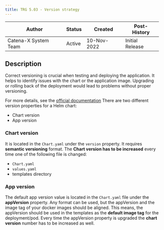 ```yaml
---
title: TRG 5.03 - Version strategy
---
```


| Author               | Status | Created     | Post-History    |
|----------------------|--------|-------------|-----------------|
| Catena-X System Team | Active | 10-Nov-2022 | Initial Release |

## Description

Correct versioning is crucial when testing and deploying the application. It helps to identify issues with the chart or
the application image. Upgrading or rolling back of the deployment would lead to problems without proper versioning.

For more details, see the [official documentation](https://helm.sh/docs/topics/charts/#charts-and-versioning)
There are two different version properties for a Helm chart:

- Chart version
- App version

### Chart version

It is located in the `Chart.yaml` under the `version` property.
It requires __semantic versioning__ format.
The __Chart version has to be increased__ every time one of the following file is changed:

- `Chart.yaml`
- `values.yaml`
- templates directory

### App version

The default app version value is located in the `Chart.yaml` file under the __appVersion__ property. Any format can be
used, but the appVersion and the image tag of your docker images should be aligned. This means, the appVersion should be
used in the templates as the __default image tag__ for the deployment/pod. Every time the appVersion property is
upgraded the __chart version__ number has to be increased as well.
